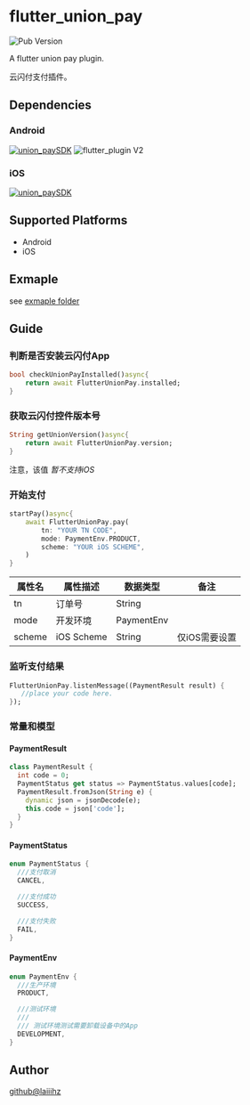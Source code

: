 # flutter_union_pay

![Pub Version](https://img.shields.io/pub/v/flutter_union_pay)

A flutter union pay plugin.

云闪付支付插件。

## Dependencies

### Android

[![union_paySDK](https://img.shields.io/badge/union_pay_SDK_Doc-3.3.0-red)](https://open.unionpay.com/tjweb/acproduct/list?apiSvcId=450)
![flutter_plugin V2](https://img.shields.io/badge/flutter_plugin-V2-red)

### iOS

[![union_paySDK](https://img.shields.io/badge/union_pay_SDK_Doc-3.3.1-red)](https://open.unionpay.com/tjweb/acproduct/list?apiSvcId=450)

## Supported Platforms

* Android
* iOS

## Exmaple

see [exmaple folder](./example)

## Guide

### 判断是否安装云闪付App

```dart
bool checkUnionPayInstalled()async{
    return await FlutterUnionPay.installed;
}
```

### 获取云闪付控件版本号

```dart
String getUnionVersion()async{
    return await FlutterUnionPay.version;
}
```

注意，该值 *暂不支持iOS*

### 开始支付

```dart
startPay()async{
    await FlutterUnionPay.pay(
        tn: "YOUR TN CODE",
        mode: PaymentEnv.PRODUCT,
        scheme: "YOUR iOS SCHEME",
    )
}
```

| 属性名 | 属性描述 | 数据类型 | 备注 |
|---- | ---- | ----|----|
| tn | 订单号 | String |
| mode | 开发环境 | PaymentEnv |
| scheme | iOS Scheme | String | 仅iOS需要设置 |

### 监听支付结果

```dart
FlutterUnionPay.listenMessage((PaymentResult result) {
   //place your code here.
});
```

### 常量和模型

#### PaymentResult

```dart
class PaymentResult {
  int code = 0;
  PaymentStatus get status => PaymentStatus.values[code];
  PaymentResult.fromJson(String e) {
    dynamic json = jsonDecode(e);
    this.code = json['code'];
  }
}
```

#### PaymentStatus

```dart
enum PaymentStatus {
  ///支付取消
  CANCEL,

  ///支付成功
  SUCCESS,

  ///支付失败
  FAIL,
}
```

#### PaymentEnv

```dart
enum PaymentEnv {
  ///生产环境
  PRODUCT,

  ///测试环境
  ///
  /// 测试环境测试需要卸载设备中的App
  DEVELOPMENT,
}
```

## Author

[github@laiiihz](https://github.com/laiiihz)
